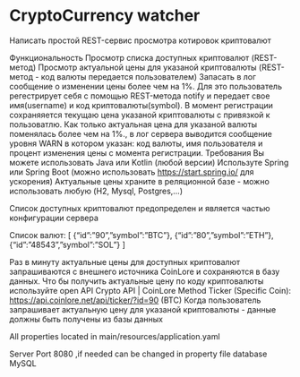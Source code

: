 # CryptoСurrency watcher
Написать простой REST-сервис просмотра котировок криптовалют

Функциональность
Просмотр списка доступных криптовалют (REST-метод)
Просмотр актуальной цены для указаной криптовалюты (REST-метод - код валюты передается пользователем)
Запасать в лог сообщение о изменении цены более чем на 1%. Для это пользователь регестрирует себя с помощью REST-метода notify и передает свое имя(username) и код криптовалюты(symbol). В момент регистрации cохраняяется текущаю цена указаной криптовалюты с привязкой к пользоватлю. Как только актуальная цена для указаной валюты поменялась более чем на 1%., в лог сервера выводится сообщение уровня WARN в котором указан: код валюты, имя пользователя и процент изменения цены с момента регистрации.
Требования
Вы можете использовать Java или Kotlin (любой версии)
Используте Spring или Spring Boot (можно использовать https://start.spring.io/ для ускорения)
Актуальные цены храните в реляционной базе - можно использовать любую (H2, Mysql, Postgres,…)


Cписок доступных криптовалют предопределен и является частью конфигурации сервера


Список валют:
[ {“id”:”90”,”symbol”:”BTC”}, {“id”:”80”,”symbol”:”ETH”}, {“id”:”48543”,”symbol”:”SOL”} ]


Раз в минуту актуальные цены для доступных криптовалют запрашиваются c внешнего источника CoinLore и сохраняются в базу данных.
Что бы получить актуальные цену по коду криптовалюты используйте open API Crypto API | CoinLore
Меthod Ticker (Specific Coin): https://api.coinlore.net/api/ticker/?id=90 (BTC)
Когда пользователь запрашивает актуальную цену для указаной криптовалюты - данные должны быть получены из базы данных

All properties located in main/resources/application.yaml 

 Server Port 8080 ,if needed can be changed in property file
 database MySQL
